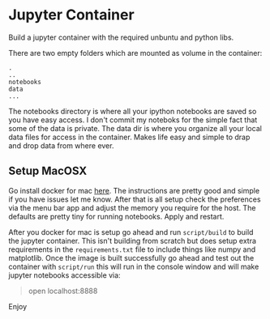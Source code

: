 # Jupyter Container

Build a jupyter container with the required unbuntu and python libs.

There are two empty folders which are mounted as volume in the container:
```
.
..
notebooks
data
...
```

The notebooks directory is where all your ipython notebooks are saved so you have easy access. I don't commit my noteboks for the simple fact that some of the data is private. The data dir is where you organize all your local data files for access in the container. Makes life easy and simple to drap and drop data from where ever.

## Setup MacOSX

Go install docker for mac [here](https://docs.docker.com/engine/installation/mac/#/docker-for-mac). The instructions are pretty good and simple if you have issues let me know. After that is all setup check the preferences via the menu bar app and adjust the memory you require for the host. The defaults are pretty tiny for running notebooks. Apply and restart.

After you docker for mac is setup go ahead and run `script/build` to build the jupyter container. This isn't building from scratch but does setup extra requirements in the `requirements.txt` file to include things like numpy and matplotlib. Once the image is built successfully go ahead and test out the container with `script/run` this will run in the console window and will make jupyter notebooks accessible via:

> open  localhost:8888

Enjoy
